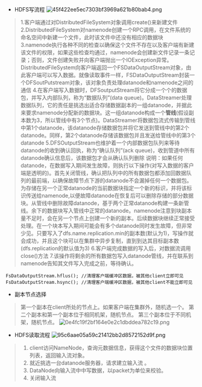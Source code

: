 * HDFS写流程
![45f422ee5ec7303bf3969a621b80bab4.png](evernotecid://2EB99A42-EE96-499C-93A4-4C877A924D9E/appyinxiangcom/19791940/ENResource/p28)
> 1.客户端通过对DistributedFileSystem对象调用create()来新建文件
> 2.DistributedFileSystem对namenode创建一个RPC调用，在文件系统的命名空间中新建一个文件，此时该文件中还没有相应的数据块
> 3.namenode执行各种不同的检查以确保这个文件不存在以及客户端有新建该文件的权限，如果这些检查均通过，namenode会创建新文件记录一条记录；否则，文件创建失败并向客户端抛出一个IOException异常。DistributedFileSystem向客户端返回一个FSDataOutputStream对象，由此客户端可以写入数据。就像读取事件一样，FSDataOutputStream封装一个DFSoutPutstream对象，该对象负责处理datanode和namenode之间的通信
> 4.在客户端写入数据时，DFSoutputStream将它分成一个个的数据包，并写入内部队列，称为“数据队列”(data queue)。DataStreamer处理数据队列，它的责任是挑选出适合存储数据副本的一组datanode，并据此来要求namenode分配新的数据块。这一组datanode构成一个**管线**(假设副本数为3，所以管线中有3个节点)。DataStreamer将数据包流式传输到管线中第1个datanode，该datanode存储数据包并将它发送到管线中的第2个datanode。同样，第2个datanode存储该数据包并且发送给管线中的第3个datanode
> 5.DFSOutputStream也维护着一个内部数据包队列来等待datanode的收到确认回执，称为“确认队列”(ack queue)，收到管道中所有datanode确认信息后，该数据包才会从确认队列删除
> 说明：如果任何datanode，在数据写入期间发生故障，则执行以下操作(对写入数据的客户端是透明的)。首先关闭管线，确认把队列中的所有数据包都添加回数据队列的最前端，以确保故障节点下游的datanode不会漏掉任何一个数据包。为存储在另一个正常datanode的当前数据块指定一个新的标识，并将该标识传送给namenode,以便故障datanode在恢复后可以删除存储的部分数据块。从管线中删除故障datanode，基于两个正常datanode构建一条新管线。余下的数据块写入管线中正常的datanode。namenode注意到块副本量不足时，会在另一个节点上创建一个新的副本。后续数据块继续正常接受处理。在一个块本写入期间可能会有多个datanode同时发生故障，但非常少见。只要写入了dfs.name.replication.min的副本数(默认为1)，写操作就会成功，并且这个块可以在集群中异步复制，直到到达其目标副本数(dfs.replication的默认值为3)
> 6.客户端完成数据的写入后，对数据流调用close()方法
> 7.该操作将剩余的所有数据包写入datanode管线，并在联系到namenode告知其文件写入完成之前，等待确认。

```
FsDataOutputStream.hflus(); //清理客户端缓冲区数据，被其他client立即可见
FsDataOutputStream.hsync(); //清理客户端缓冲区数据，被其他client不能立即可见
```

* 副本节点选择
> 第一个副本在client所处的节点上。如果客户端在集群外，随机选一个。
第二个副本和第一个副本位于相同机架，随机节点。
第三个副本位于不同机架，随机节点。
![0e4fc19f2bf164e0e2c1dbddea782c19.png](evernotecid://2EB99A42-EE96-499C-93A4-4C877A924D9E/appyinxiangcom/19791940/ENResource/p29)


* HDFS读取流程
![95c6aae05a59c21412bb2d8572152d9f.png](evernotecid://2EB99A42-EE96-499C-93A4-4C877A924D9E/appyinxiangcom/19791940/ENResource/p30)

> 1. client访问NameNode，查询元数据信息，获得这个文件的数据块位置列表，返回输入流对象。
> 2. 就近挑选一台datanode服务器，请求建立输入流 。
> 3. DataNode向输入流中中写数据，以packet为单位来校验。
> 4. 关闭输入流



